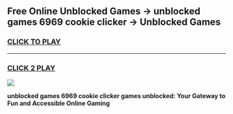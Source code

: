 
## Free Online Unblocked Games → unblocked games 6969 cookie clicker → Unblocked Games
<h3>
<a href="https://premium.freeplayer.one?title=unblocked_games_6969_cookie_clicker&ref=21F">CLICK TO PLAY</a></h3>
<hr>

<h3>
<a href="https://premium.freeplayer.one?title=unblocked_games_6969_cookie_clicker&ref=21F">CLICK 2 PLAY</a>
  
</h3>

<a href="https://premium.freeplayer.one?title=unblocked_games_6969_cookie_clicker&ref=21F/"><img src="https://clearcache.store/games.png"></a>


**unblocked games 6969 cookie clicker games unblocked: Your Gateway to Fun and Accessible Online Gaming**
